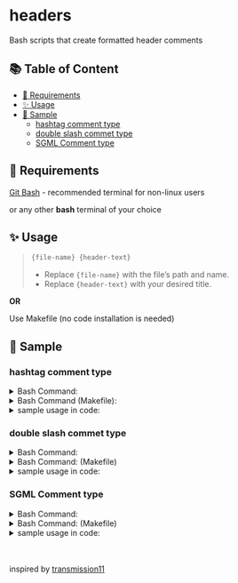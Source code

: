 # headers

Bash scripts that create formatted header comments

## 📚 Table of Content

<!-- vscode-markdown-toc -->
* [🎯 Requirements](#-requirements)
* [✨ Usage](#-usage)
* [📝 Sample](#-sample)
	* [hashtag comment type](#hashtag-comment-type)
	* [double slash commet type](#double-slash-commet-type)
	* [SGML Comment type](#sgml-comment-type)

<!-- vscode-markdown-toc-config
	numbering=true
	autoSave=true
	/vscode-markdown-toc-config -->
<!-- /vscode-markdown-toc -->

##  <a name='Requirements'></a>🎯 Requirements

[Git Bash](https://git-scm.com/downloads) - recommended terminal for non-linux users <br>

or any other **bash** terminal of your choice

##  <a name='Usage'></a>✨ Usage

> ```bash
> {file-name} {header-text}
> ```
> - Replace `{file-name}` with the file’s path and name.
> - Replace `{header-text}` with your desired title.

**OR**

Use Makefile (no code installation is needed)

##  <a name='Sample'></a>📝 Sample

###  <a name='hashtagcommenttype'></a>hashtag comment type

<details>
<summary>Bash Command:</summary>

```bash
$ ./src/hashtag.sh My Header
# ################################################################ #
#                            My Header                             #
# ################################################################ #
```

</details>

<details>
<summary>Bash Command (Makefile):</summary>

```bash
$ make python My Header
# ################################################################ #
#                            My Header                             #
# ################################################################ #
```

</details>

<details>
<summary>sample usage in code:</summary>

```python
# ################################################################ #
#                             Addition                             #
# ################################################################ #

def addition(a, b):
    return a + b

# ################################################################ #
#                           Subtraction                            #
# ################################################################ #

def subtraction(a, b):
    return a - b

# ################################################################ #
#                          Function Call                           #
# ################################################################ #

print(subtraction(addition(2, 3), 2))
```

</details>

###  <a name='doubleslashcommettype'></a>double slash commet type


<details>
<summary>Bash Command:</summary>

```bash
$ ./src/double_slash.sh My Header
    /*//////////////////////////////////////////////////////////////
                               My Header
    //////////////////////////////////////////////////////////////*/
```

</details>

<details>
<summary>Bash Command: (Makefile)</summary>

```bash
$ make java My Header
    /*//////////////////////////////////////////////////////////////
                               My Header
    //////////////////////////////////////////////////////////////*/
```

</details>

<details>
<summary>sample usage in code:</summary>

```java
public class App {

    /*//////////////////////////////////////////////////////////////
                                  MAIN
    //////////////////////////////////////////////////////////////*/

    public static void main(String[] args) throws Exception {
        int compute = new App().sub(new App().add(2, 3), 2);
        System.out.println(compute);
    }

    /*//////////////////////////////////////////////////////////////
                                Addition
    //////////////////////////////////////////////////////////////*/    

    int add(int a, int b) {
        return a + b;
    }

    /*//////////////////////////////////////////////////////////////
                              Subtraction
    //////////////////////////////////////////////////////////////*/    

    int sub(int a, int b) {
        return a - b;
    }
}
```

</details>

###  <a name='SGMLCommenttype'></a>SGML Comment type

<details>
<summary>Bash Command:</summary>

```bash
$ ./src/SGML.sh My Header
<!------------------------------------------------------------------------------>
<!--                                 My Header                                -->
<!------------------------------------------------------------------------------>
```

</details>

<details>
<summary>Bash Command: (Makefile)</summary>

```bash
$ make html My Header
<!------------------------------------------------------------------------------>
<!--                                 My Header                                -->
<!------------------------------------------------------------------------------>
```

</details>

<details>
<summary>sample usage in code:</summary>

```html
<body>

    <!------------------------------------------------------------------------------>
    <!--                                   Header                                 -->
    <!------------------------------------------------------------------------------>    

    <h1>Lorem Ipsum</h1>

    <!------------------------------------------------------------------------------>
    <!--                                 Paragraph                                -->
    <!------------------------------------------------------------------------------>    

    <p style="align-self: center;">
        Lorem ipsum dolor sit amet, consectetur adipiscing elit, sed do eiusmod tempor 
        incididunt ut labore et dolore magna aliqua. Ut enim ad minim veniam, quis nostrud 
        exercitation ullamco laboris nisi ut aliquip ex ea commodo consequat. Duis aute irure 
        dolor in reprehenderit in voluptate velit esse cillum dolore eu fugiat nulla pariatur. 
        Excepteur sint occaecat cupidatat non proident, sunt in culpa qui officia deserunt 
        mollit anim id est laborum.
    </p>
    
</body>
```

</details>

<br>
<br>

inspired by [transmission11](https://github.com/transmissions11/headers)